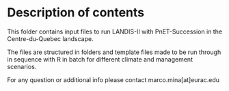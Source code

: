 # Description of contents


This folder contains input files to run LANDIS-II with PnET-Succession in the Centre-du-Quebec landscape.

The files are structured in folders and template files made to be run through in sequence with R in batch for different climate and management scenarios. 

For any question or additional info please contact marco.mina[at]eurac.edu


